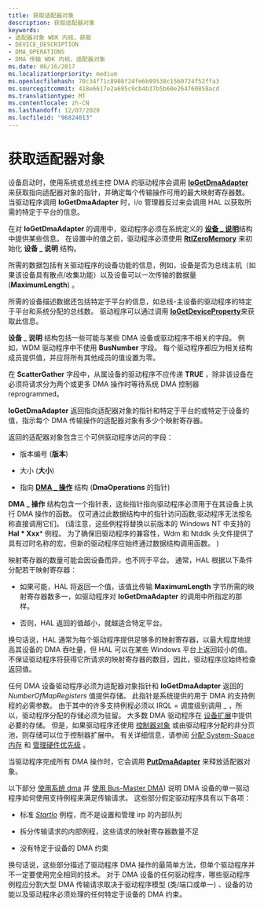 ```yaml
---
title: 获取适配器对象
description: 获取适配器对象
keywords:
- 适配器对象 WDK 内核，获取
- DEVICE_DESCRIPTION
- DMA_OPERATIONS
- DMA 传输 WDK 内核，适配器对象
ms.date: 06/16/2017
ms.localizationpriority: medium
ms.openlocfilehash: 70c34f71c8908f24fe6b99538c1560724f52ffa3
ms.sourcegitcommit: 418e6617e2a695c9cb4b37b5b60e264760858acd
ms.translationtype: MT
ms.contentlocale: zh-CN
ms.lasthandoff: 12/07/2020
ms.locfileid: "96824013"
---
```

# <a name="getting-an-adapter-object"></a>获取适配器对象





设备启动时，使用系统或总线主控 DMA 的驱动程序会调用 [**IoGetDmaAdapter**](/windows-hardware/drivers/ddi/wdm/nf-wdm-iogetdmaadapter) 来获取指向适配器对象的指针，并确定每个传输操作可用的最大映射寄存器数。 当驱动程序调用 **IoGetDmaAdapter** 时，i/o 管理器反过来会调用 HAL 以获取所需的特定于平台的信息。

在对 **IoGetDmaAdapter** 的调用中，驱动程序必须在系统定义的 [**设备 \_ 说明**](/windows-hardware/drivers/ddi/wdm/ns-wdm-_device_description)结构中提供某些信息。 在设置中的值之前，驱动程序必须使用 [**RtlZeroMemory**](/windows-hardware/drivers/ddi/wdm/nf-wdm-rtlzeromemory) 来初始化 **设备 \_ 说明** 结构。

所需的数据包括有关驱动程序的设备功能的信息，例如，设备是否为总线主机（如果该设备具有散点/收集功能）以及设备可以一次传输的数据量 (**MaximumLength**) 。

所需的设备描述数据还包括特定于平台的信息，如总线-主设备的驱动程序的特定于平台和系统分配的总线数。 驱动程序可以通过调用 [**IoGetDeviceProperty**](/windows-hardware/drivers/ddi/wdm/nf-wdm-iogetdeviceproperty)来获取此信息。

**设备 \_ 说明** 结构包括一些可能与某些 DMA 设备或驱动程序不相关的字段。 例如，WDM 驱动程序中不使用 **BusNumber** 字段。 每个驱动程序都应为相关结构成员提供值，并应将所有其他成员的值设置为零。

在 **ScatterGather** 字段中，从属设备的驱动程序不应传递 **TRUE** ，除非该设备在必须将请求分为两个或更多 DMA 操作时等待系统 DMA 控制器 reprogrammed。

**IoGetDmaAdapter** 返回指向适配器对象的指针和特定于平台的或特定于设备的值，指示每个 DMA 传输操作的适配器对象有多少个映射寄存器。

返回的适配器对象包含三个可供驱动程序访问的字段：

-   版本编号 (**版本**) 

-   大小 (**大小**) 

-   指向 [**DMA \_ 操作**](/windows-hardware/drivers/ddi/wdm/ns-wdm-_dma_operations) 结构 (**DmaOperations** 的指针) 

**DMA \_ 操作** 结构包含一个指针表，这些指针指向驱动程序必须用于在其设备上执行 DMA 操作的函数。 仅可通过此数据结构中的指针访问函数;驱动程序无法按名称直接调用它们。  (请注意，这些例程将替换以前版本的 Windows NT 中支持的 **Hal * Xxx*** 例程。 为了确保旧驱动程序的兼容性，Wdm 和 Ntddk 头文件提供了具有过时名称的宏，但新的驱动程序应始终通过数据结构调用函数。 ) 

映射寄存器的数量可能会因设备而异，也不同于平台。 通常，HAL 根据以下条件分配若干映射寄存器：

-   如果可能，HAL 将返回一个值，该值比传输 **MaximumLength** 字节所需的映射寄存器数多一，如驱动程序对 **IoGetDmaAdapter** 的调用中所指定的那样。

-   否则，HAL 返回的值越小，就越适合特定平台。

换句话说，HAL 通常为每个驱动程序提供足够多的映射寄存器，以最大程度地提高其设备的 DMA 吞吐量，但 HAL 可以在某些 Windows 平台上返回较小的值。 不保证驱动程序将获得它所请求的映射寄存器的数目，因此，驱动程序应始终检查返回值。

任何 DMA 设备驱动程序必须为适配器对象指针和 **IoGetDmaAdapter** 返回的 *NumberOfMapRegisters* 值提供存储。 此指针是系统提供的用于 DMA 的支持例程的必需参数。 由于其中的许多支持例程必须以 IRQL = 调度级别调用 \_ ，所以，驱动程序分配的存储必须为驻留。 大多数 DMA 驱动程序在 [设备扩展](device-extensions.md)中提供必要的存储。 但是，如果驱动程序还使用 [控制器对象](./introduction-to-controller-objects.md) 或由驱动程序分配的非分页池，则存储可以位于控制器扩展中。 有关详细信息，请参阅 [分配 System-Space 内存](allocating-system-space-memory.md) 和 [管理硬件优先级](managing-hardware-priorities.md) 。

当驱动程序完成所有 DMA 操作时，它会调用 [**PutDmaAdapter**](/windows-hardware/drivers/ddi/wdm/nc-wdm-pput_dma_adapter) 来释放适配器对象。

以下部分 [使用系统 dma](introduction-to-adapter-objects.md) 并 [使用 Bus-Master DMA](using-bus-master-dma.md)) 说明 DMA 设备的单一驱动程序如何使用支持例程来满足传输请求。 这些部分假定驱动程序具有以下各项：

-   标准 [*StartIo*](/windows-hardware/drivers/ddi/wdm/nc-wdm-driver_startio) 例程，而不是设置和管理 irp 的内部队列

-   拆分传输请求的内部例程，这些请求的映射寄存器数量不足

-   没有特定于设备的 DMA 约束

换句话说，这些部分描述了驱动程序 DMA 操作的最简单方法，但单个驱动程序并不一定要使用完全相同的技术。 对于 DMA 设备的任何驱动程序，哪些驱动程序例程应分割大型 DMA 传输请求取决于驱动程序模型 (类/端口或单一) 、设备的功能以及驱动程序必须处理的任何特定于设备的 DMA 约束。

 

